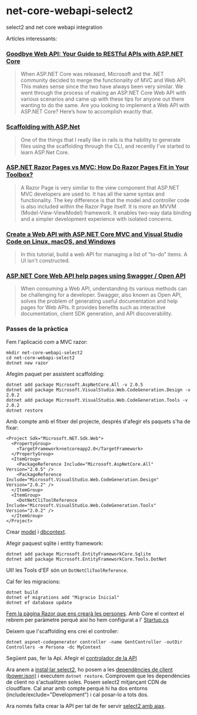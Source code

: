 # net-core-webapi-select2
select2 and net core webapi integration

Artícles interessants:

### [Goodbye Web API: Your Guide to RESTful APIs with ASP.NET Core](https://stackify.com/asp-net-core-web-api-guide/)

>When ASP.NET Core was released, Microsoft and the .NET community decided to merge the functionality of MVC and Web API. This makes sense since the two have always been very similar. We went through the process of making an ASP.NET Core Web API with various scenarios and came up with these tips for anyone out there wanting to do the same. Are you looking to implement a Web API with ASP.NET Core? Here’s how to accomplish exactly that.

### [Scaffolding with ASP.Net](https://dev.to/andre2w/scaffolding-with-aspnet)

>One of the things that I really like in rails is tha hability to generate files using the scaffolding through the CLI, and recently I've started to learn ASP.Net Core.

### [ASP.NET Razor Pages vs MVC: How Do Razor Pages Fit in Your Toolbox?](https://stackify.com/asp-net-razor-pages-vs-mvc/)

>A Razor Page is very similar to the view component that ASP.NET MVC developers are used to. It has all the same syntax and functionality.
>The key difference is that the model and controller code is also included within the Razor Page itself. It is more an MVVM (Model-View-ViewModel) framework. It enables two-way data binding and a simpler development experience with isolated concerns.

### [Create a Web API with ASP.NET Core MVC and Visual Studio Code on Linux, macOS, and Windows](https://docs.microsoft.com/en-us/aspnet/core/tutorials/web-api-vsc)

>In this tutorial, build a web API for managing a list of "to-do" items. A UI isn't constructed.

### [ASP.NET Core Web API help pages using Swagger / Open API](https://docs.microsoft.com/en-us/aspnet/core/tutorials/web-api-help-pages-using-swagger)

>When consuming a Web API, understanding its various methods can be challenging for a developer. Swagger, also known as Open API, solves the problem of generating useful documentation and help pages for Web APIs. It provides benefits such as interactive documentation, client SDK generation, and API discoverability.

### Passes de la pràctica

Fem l'aplicació com a MVC razor:

```
mkdir net-core-webapi-select2
cd net-core-webapi-select2
dotnet new razor
```

Afegim paquet per assistent scaffolding:

```
dotnet add package Microsoft.AspNetCore.All -v 2.0.5
dotnet add package Microsoft.VisualStudio.Web.CodeGeneration.Design -v 2.0.2
dotnet add package Microsoft.VisualStudio.Web.CodeGeneration.Tools -v 2.0.2
dotnet restore
```

Amb compte amb el fitxer del projecte, després d'afegir els paquets s'ha de fixar:

```
<Project Sdk="Microsoft.NET.Sdk.Web">
  <PropertyGroup>
    <TargetFramework>netcoreapp2.0</TargetFramework>
  </PropertyGroup>
  <ItemGroup>
    <PackageReference Include="Microsoft.AspNetCore.All" Version="2.0.5" />
    <PackageReference Include="Microsoft.VisualStudio.Web.CodeGeneration.Design" Version="2.0.2" />
  </ItemGroup>
  <ItemGroup>
    <DotNetCliToolReference Include="Microsoft.VisualStudio.Web.CodeGeneration.Tools" Version="2.0.2" />
  </ItemGroup>
</Project>
```

Crear [model](./Models/Persona.cs) i [dbcontext](./Models/MyContext.cs).

Afegir paquest sqlite i entity framework:

```
dotnet add package Microsoft.EntityFrameworkCore.Sqlite
dotnet add package Microsoft.EntityFrameworkCore.Tools.DotNet
```

Ull! les Tools d'EF són un ```DotNetCliToolReference```.

Cal fer les migracions:

```
dotnet build
dotnet ef migrations add "Migracio Inicial"
dotnet ef database update
```

[Fem la pàgina Razor que ens crearà les persones](./Pages/AddRandomPeople.cshtml.cs). Amb Core el context el rebrem per paràmetre perquè així ho hem configurat a l' [Startup.cs](./Startup.cs)

Deixem que l'scaffolding ens crei el controller:

```
dotnet aspnet-codegenerator controller -name GentController -outDir Controllers -m Persona -dc MyContext
```

Següent pas, fer la Api. Afegir el [controlador de la API](./Controllers/ApiGentController.cs)

Ara anem a [instal·lar select2](https://select2.org/getting-started/installation), ho posem a les [dependències de client (bower.json)](./bower.json) i executem ```dotnet restore```. Comprovem
que les dependències de client no s'actualitzen soles. Posem select2 mitjançant CDN de cloudflare.
Cal anar amb compte perquè hi ha dos entorns (include/exclude="Development") i cal posar-lo a tots dos.

Ara només falta crear la API per tal de fer servir [select2 amb ajax](https://select2.org/data-sources/ajax).
